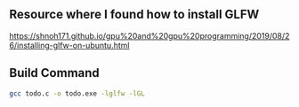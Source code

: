 ## Resource where I found how to install GLFW
https://shnoh171.github.io/gpu%20and%20gpu%20programming/2019/08/26/installing-glfw-on-ubuntu.html

## Build Command
```bash
gcc todo.c -o todo.exe -lglfw -lGL
```
